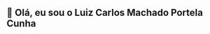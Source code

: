 ## 👋 Olá, eu sou o Luiz Carlos Machado Portela Cunha

<!--
** Sou um estudante de Ciência da Computação gosto muito de tecnologia, comecei recentemente minha jornada no mundo da programação, explorando conceitos e linguagens que transformam ideias em soluções diversas e criativas. Atualmente, estou desenvolvendo minhas habilidades em diversas áreas da computação, com foco em Robótica e desenvolvimento web. Além de estudar e aprender novas tecnologias

🎓 Formação

Curso: Ciência da Computação

Universidade: Cesar school

Ano de Início: 2024.2

Pretenção de termino: 2028.2

##🔧 Habilidades e Tecnologias
Linguagens de Programação:

Python
JavaScript
C/C++
Frameworks e Ferramentas:



-->
